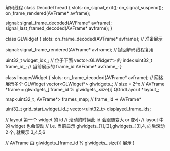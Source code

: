 

解码线程
class DecodeThread {
slots:
  on_signal_exit();
  on_signal_suspend();
  on_frame_rendered(AVFrame* avframe);

signal:
  signal_frame_decoded(AVFrame* avframe);
  signal_last_framed_decoded(AVFrame* avframe);
}

class GLWidget {
slots:
  on_frame_decoded(AVFrame* avframe);      // 准备展示

signal:
  signal_frame_rendered(AVFrame* avframe); // 抛回解码线程复用
  
  uint32_t widget_idx_; // 位于下面 vector<GLWidget*> 的 index
  uint32_t frame_id_;   // 当前展示的 frame_id
  AVFrame* avframe_;
}

class ImagesWidget {
slots:
  on_frame_decoded(AVFrame* avframe);
// 网格展示多个 GLWidget
  vector<GLWidget*> glwidgets_; // size = 2^x
  // AVFrame *frame = glwidgets_[ frame_id % glwidgets_.size()]
  QGridLayout *layout_;
  
  map<uint32_t, AVFrame*> frames_map; // frame_id -> AVFrame*

  uint32_t grid_start_widget_id_;
  vector<uint32_t> displayed_frame_ids;
    
  // layout 第一个 widget 的 id
  // 滚动的时候此 id 会跟随变大 or 变小
  // layout 中的 widget 也会滚动
  // i.e. 当前显示 glwidgets_[1],[2],glwidgets_[3],4, 向后滚动 2 个, 就展示 3,4,5,6

  // AVFrame 由 glwidgets_[frame_id % glwidgets_.size()] 展示
}